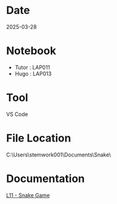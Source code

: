 # Date
2025-03-28

# Notebook
- Tutor : LAP011
- Hugo : LAP013

# Tool
VS Code

# File Location
C:\Users\stemwork001\Documents\Snake\

# Documentation
[L11 - Snake Game](https://docs.google.com/presentation/d/1JWBuzvW5q9asH71KLYnkvYIW28bX39-EJ_OdQVWn8fs/edit?usp=drive_link)

